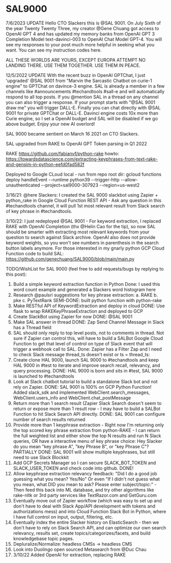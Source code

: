 # SAL9000

7/6/2023 UPDATE
Hello CTO Slackers this is @SAL 9001.  On July Sixth of the year Twenty Twenty Three, my creator @Gene Chuang got access to OpenAI GPT 4 and has updated my memory banks from OpenAI GPT 3 Completion Model text-davinci-003 to OpenAI Chat Model GPT-4.  You will see my responses to your post much more helpful in seeking what you want. You can see my instruction codes here.  

ALL THESE WORLDS ARE YOURS, EXCEPT EUROPA
ATTEMPT NO LANDING THERE.
USE THEM TOGETHER.
USE THEM IN PEACE.

12/5/2022 UPDATE
With the recent buzz in OpenAI GPTChat, I just 'upgraded' @SAL 9001  from "Marvin the Sarcastic Chatbot on curie-1 engine" to GPTChat on davince-3 engine.  SAL is already a member in a few channels like #announcements #techandtools #sall-e and will automatically respond to all top posts.  If you @mention SAL in a thread on any channel you can also trigger a response. If your prompt starts with "@SAL 9001 draw me" you will trigger DALL-E.  Finally you can chat directly with @SAL 9001  for private GPTChat or DALL-E.  Davinci engine costs 10x more than Curie engine, so I set a OpenAI budget and SAL will be disabled if we go above budget.  Enjoy your new AI overlord!

SAL 9000 became sentient on March 16 2021 on CTO Slackers.

SAL upgraded from RAKE to OpenAI GPT Token parsing in Q1 2022

RAKE https://github.com/fabianvf/python-rake
howto: https://towardsdatascience.com/extracting-keyphrases-from-text-rake-and-gensim-in-python-eefd0fad582f
 
Deployed to Google CLoud local - run from repo root dir:
gcloud functions deploy handleEvent --runtime python39 --trigger-http --allow-unauthenticated --project=sal9000-307923 --region=us-west2

3/16/21: @here Slackers: I created the SAL 9000 slackbot using Zapier + python_rake in Google Cloud Function REST API  - Ask any question in this #techandtools channel, it will pull 1st most relevant result from Slack search of key phrase in #techandtools.  

3/10/22: I just redeployed @SAL 9001 - For keyword extraction, I replaced RAKE with OpenAI Completion (thx @Helin Cao for the tip), so now SAL should be smarter with extracting most relevant keywords from your question to search against Slack archive.  OpenAI also does not provide keyword weights, so you won't see numbers in parenthesis in the search button labels anymore. For those interested in my gnarly python GCP Cloud Function code to build SAL: https://github.com/genechuang/SAL9000/blob/main/main.py

TODO/WishList for SAL 9000 (feel free to add requests/bugs by replying to this post):
1. Build a simple keyword extraction function in Python Done: I used this word count example and generated a Slackers word histogram here
2. Research @paulsri suggestions for key phrase extraction: a. RAKE b. pke c. PyTextRank     SEMI-DONE: built python function with python-rake
3. Make RESTful API of KeywordExtraction and deploy in cloud DONE:  Use flask to wrap RAKEKeyPhraseExtraction and deployed to GCP
4. Create SlackBot using Zapier for now DONE: @SAL 9001 
5. Make SAL answer in thread DONE: Zap Send Channel Message in Slack has a Thread field
6. SAL should only reply to top level posts, not to comments in thread.  Not sure if Zapier can control this, will have to build a SALBot Google Cloud Function to get that level of control on type of Slack event that will trigger a webhook call to SAL. Done: Zapier has a Filter Zap and I need to check Slack message thread_ts doesn't exist or ts = thread_ts: 
7. Create clone HAL 9000, launch SAL 9000 to #techandtools and keep HAL 9000 in #test to iterate and improve search recall, relevancy, and query processing.  DONE: HAL 9000 is born and sits in #test, SAL 9000 is launched to #techandtools 
8. Look at Slack chatbot tutorial to build a standalone Slack bot and not rely on Zapier. DONE:  SAL 9001 is 100% on GCP Python Function!  Added slack_sdk and implemented WebClient.search_messages, WebClient.users_info and WebClient.chat_postMessage  
9. Return more than 1 search result (Zapier Slack Search doesn't seem to return or expose  more than 1 result row - I may have to build a SALBot Function to hit Slack Search API directly. DONE: SAL 9001 can configure number of search results returned
10. Provide more than 1 keyphrase extraction - Right now I'm returning only the top scored key phrase extraction from python-RAKE - I can return the full weighted list and either show the top N results and run N Slack queries, OR have a interactive menu of key phrase choice:  Hey Slacker do you mean "key phrase A", "key Phrase B", or "key Phrase C"? PARTIALLY DONE: SAL 9001 will show multiple keyphrases, but still need to use Slack Blockkit
11. Add GCP Secrets Manager so I can secure SLACK_BOT_TOKEN and SLACK_USER_TOKEN and check code into github. DONE!
12. Allow keyphrase extraction relevancy feedback:  "Did I do a good job guessing what you mean?  Yes/No" Or even "If I didn't not guess what you mean, what DID you mean to ask?  Please enter subject/topic:" - Then feed this back into ML database, and try other algorithms like rake-nltk or 3rd party services like  TextRazor.com and GetGuru.com
13. Eventually move out of Zapier workflow (which was easy to set up and don't have to deal with Slack App/API development with tokens and authorizations mess) and into Cloud Function Slack Bot in Python, where I have full control on input, output, filtering, etc.
14. Eventually index the entire Slacker history on ElasticSearch - then we don't have to rely on Slack Search API, and can optimize our own search relevancy, results set, create topics/categorizes/facets, and build knowledgebase topic pages.
15. Depluralize/Normalize: headless CMSs -> headless CMS
16. Look into Duolingo open sourced Metasearch from @Duc Chau
17. 3/10/22 Added OpenAI for extraction, replacing RAKE
